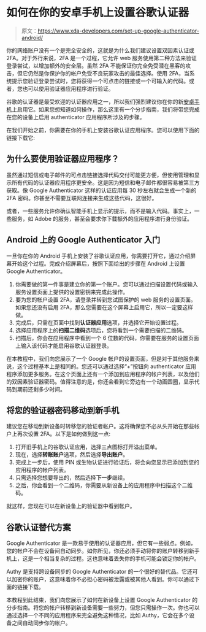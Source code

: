 # 如何在你的安卓手机上设置谷歌认证器

> 原文：<https://www.xda-developers.com/set-up-google-authenticator-android/>

你的网络账户没有一个是完全安全的，这就是为什么我们建议设置双因素认证或 2FA。对于外行来说，2FA 是一个过程，它允许 web 服务使用第二种方法来验证登录尝试，以增加额外的安全层。虽然 2FA 不能保证你完全免受潜在黑客的攻击，但它仍然是你保护你的帐户免受不良玩家攻击的最佳选择。使用 2FA，当系统提示您验证登录尝试时，您将获得一个可点击的链接或一个可输入的代码。或者，您也可以使用验证器应用程序进行验证。

谷歌的认证器是最受欢迎的认证器应用之一，所以我们强烈建议你在你的新[安卓手机](https://www.xda-developers.com/best-android-phones/)上启用它。如果您想知道如何操作，那么这里有一个分步指南，我们将带您完成在您的设备上启用 authenticator 应用程序所涉及的步骤。

在我们开始之前，你需要在你的手机上安装谷歌认证应用程序。您可以使用下面的链接下载它:

## 为什么要使用验证器应用程序？

虽然通过短信或电子邮件的可点击链接选择代码交付可能更方便，但使用管理和显示所有代码的认证器应用程序更安全。这是因为短信和电子邮件都很容易被第三方获取。像 Google Authenticator 这样的认证应用每 30 秒左右就会生成一个新的 2FA 密码。你甚至不需要互联网连接来生成这些代码，这很好。

或者，一些服务允许你确认智能手机上显示的提示，而不是输入代码。事实上，一些服务，如 Adobe 的服务，甚至会要求你下载额外的应用程序进行身份验证。

## Android 上的 Google Authenticator 入门

一旦你在你的 Android 手机上安装了谷歌认证应用，你需要打开它，通过介绍屏幕开始这个过程。完成介绍屏幕后，按照下面给出的步骤在 Android 上设置 Google Authenticator。

1.  你需要做的第一件事是建立你的第一个账户。您可以通过扫描设置代码或输入服务设置页面上提供的设置密钥来完成此操作。
2.  要为您的帐户设置 2FA，请登录并转到您试图保护的 web 服务的设置页面。如果您还没有启用 2FA，那么您需要在这个屏幕上启用它，所以一定要这样做。
3.  完成后，只需在页面中找到**认证器应用**选项，并选择它开始设置过程。
4.  选择应用程序上的**扫描二维码**选项后，您将看到一个需要扫描的二维码。
5.  扫描后，你会在应用程序中看到一个 6 位数的代码，你需要在服务的设置页面上输入该代码才能启用谷歌认证器登录。

在本教程中，我们向您展示了一个 Google 帐户的设置页面，但是对于其他服务来说，这个过程基本上是相同的。您还可以通过选择“+”按钮向 authenticator 应用程序添加更多服务。在这个页面上还有一个添加到应用程序的帐户列表，以及他们的双因素验证器密码。值得注意的是，你还会看到它旁边有一个动画圆圈，显示代码到期前还剩多少时间。

## 将您的验证器密码移动到新手机

建议您在移动到新设备时转移您的验证者帐户。这将确保您不必从头开始在那些帐户上再次设置 2FA。以下是如何做到这一点:

1.  打开旧手机上的谷歌认证应用，选择三点图标打开溢出菜单。
2.  现在，选择**转账账户**选项，然后选择**导出账户**。
3.  完成上一步后，使用 PIN 或生物认证进行验证后，将会向您显示已添加到您的应用程序的帐户列表。
4.  只需选择您想要导出的，然后选择**下一步**继续。
5.  之后，你会看到一个二维码，你需要从新设备上的应用程序中扫描这个二维码。

就这样，您现在可以在新设备上的验证器中看到帐户。

## 谷歌认证替代方案

Google Authenticator 是一款易于使用的认证器应用，但它有一些弱点。例如，您的帐户不会在设备间自动同步。如你所见，你还必须手动将你的账户转移到新手机上，这是一个相当复杂的过程。这也意味着丢失你的手机可能会锁定你的帐户。

Authy 是支持跨设备同步的 Google Authenticator 的一个很好的替代品。它还可以加密你的账户，这意味着你不必担心密码被泄露或被其他人看到。你可以通过下面的链接下载。

本教程到此结束，我们向您展示了如何在新设备上设置 Google Authenticator 的分步指南。将您的帐户转移到新设备需要一些努力，但您只需操作一次。你也可以通过选择一个不同的应用程序来完全避免这种情况，比如 Authy，它会在多个设备之间自动同步你的帐户。